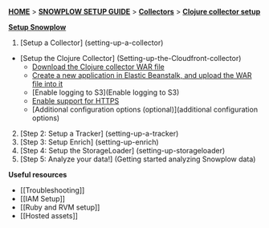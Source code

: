 [**HOME**](Home) > [**SNOWPLOW SETUP GUIDE**](Setting-up-Snowplow) > [**Collectors**](Setting-up-a-Collector) > [**Clojure collector setup**](setting-up-the-clojure-collector)

[**Setup Snowplow**](Setting-up-Snowplow)  

1. [Setup a Collector] (setting-up-a-collector)  
  - [Setup the Clojure Collector] (Setting-up-the-Cloudfront-collector)     
    - [Download the Clojure collector WAR file](Download-the-Clojure-collector-WAR-file-or-compile-it-from-source)  
    - [Create a new application in Elastic Beanstalk, and upload the WAR file into it](Create-a-new-application-in-Elastic-Beanstalk-and-upload-the-WAR-file-into-it) 
    - [Enable logging to S3](Enable logging to S3) 
    - [Enable support for HTTPS](Enable-support-for-HTTPS) 
    - [Additional configuration options (optional)](additional configuration options) 
2. [Step 2: Setup a Tracker] (setting-up-a-tracker)  
3. [Step 3: Setup Enrich] (setting-up-enrich)  
4. [Step 4: Setup the StorageLoader] (setting-up-storageloader)  
5. [Step 5: Analyze your data!] (Getting started analyzing Snowplow data)  

**Useful resources**  

- [[Troubleshooting]]  
- [[IAM Setup]]  
- [[Ruby and RVM setup]]  
- [[Hosted assets]] 
